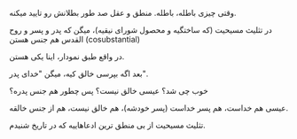 وقتی چیزی باطله، باطله.
منطق و عقل صد طور بطلانش رو تایید میکنه.

در تثلیث مسیحیت (که ساختگیه و محصول شورای نیقیه)، میگن که پدر و پسر و روح القدس هم جنس هستن (cosubstantial)

در واقع طبق نمودار، اینا یکی هستن.

بعد اگه بپرسی خالق کیه، میگن "خدای پدر".

خوب چی شد؟ عیسی خالق نیست؟ پس چطور هم جنس پدره؟

عیسی هم خداست، هم پسر خداست (پسر خودشه)، هم خالق نیست، هم از جنس خالقه.

تثلیث مسیحیت از بی منطق ترین ادعاهاییه که در تاریخ شنیدم.
